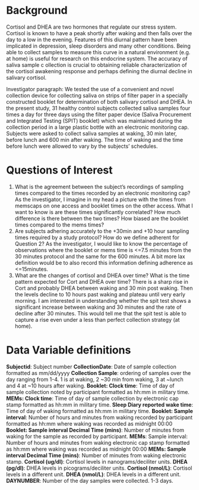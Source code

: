 # Background 

Cortisol and DHEA are two hormones that regulate our stress system. 
Cortisol is known to have a peak shortly after waking and then falls over the 
day to a low in the evening. Features of this diurnal pattern have been 
implicated in depression, sleep disorders and many other conditions. Being able 
to collect samples to measure this curve in a natural environment (e.g. at home)
is useful for research on this endocrine system. The accuracy of saliva sample c
ollection is crucial to obtaining reliable characterization of the cortisol 
awakening response and perhaps defining the diurnal decline in salivary cortisol. 

Investigator paragraph: We tested the use of a convenient and novel collection 
device for collecting saliva on strips of filter paper in a specially 
constructed booklet for determination of both salivary cortisol and DHEA.  In 
the present study, 31 healthy control subjects collected saliva samples four 
times a day for three days using the filter paper device (Saliva Procurement and
Integrated Testing (SPIT) booklet) which was maintained during the collection 
period in a large plastic bottle with an electronic monitoring cap. Subjects 
were asked to collect saliva samples at waking, 30 min later, before lunch and 
600 min after waking.  The time of waking and the time before lunch were allowed
to vary by the subjects’ schedules.
 
# Questions of Interest 
1. What is the agreement between the subject’s recordings of sampling times compared to the times recorded by an electronic monitoring cap? As the investigator, I imagine in my head a picture with the times from memscaps on one access and booklet times on the other access.  What I want to know is are
these times significantly correlated?  How much difference is there between the two times? How biased are the booklet times compared to the mems times?
2. Are subjects adhering accurately to the +30min and +10 hour sampling times required by a study protocol? How do we define adherent for Question 2? As the investigator, I would like to know the percentage of observations where the booklet or mems time is <=7.5 minutes from the 30 minutes protocol and the same for the 600 minutes.  A bit more lax definition would be to also record this information defining adherence as <=15minutes.
3. What are the changes of cortisol and DHEA over time? What is the time pattern expected for Cort and DHEA over time?  There is a sharp rise in Cort and probably DHEA between waking and 30 min post waking.  Then the levels decline to 10 hours past waking and plateau until very early morning.  I am interested in understanding whether the spit test shows a significant increase between waking and 30 minutes and the rate of decline after 30 minutes.  This would tell me that the spit test is able to capture a rise even under a less than perfect collection strategy (at home).
 
# Data Variable definitions
__Subjectid__: Subject number
__CollectionDate__: Date of sample collection formatted as mm/dd/yyyy
__Collection Sample__: ordering of samples over the day ranging from 1-4. 1 is 
at waking, 2 ~30 min from waking, 3 at ~lunch and 4 at ~10 hours after waking.
__Booklet: Clock time__: Time of day of sample collection noted by participant 
formatted as hh:mm in military time.
__MEMs: Clock time__: Time of day of sample collection by electronic cap stamp 
formatted as hh:mm in military time.
__Sleep Diary reported wake time__: Time of day of waking formatted as hh:mm in 
military time.
__Booklet: Sample interval__: Number of hours and minutes from waking recorded 
by participant formatted as hh:mm where waking was recorded as midnight 00:00
__Booklet: Sample interval Decimal Time (mins)__: Number of minutes from waking 
for the sample as recorded by participant.
__MEMs__: Sample interval: Number of hours and minutes from waking electronic 
cap stamp formatted as hh:mm where waking was recorded as midnight 00:00
__MEMs: Sample interval Decimal Time (mins)__: Number of minutes from waking 
electronic stamp.
__Cortisol (ug/dl)__: Cortisol levels in nanograms/deciliter units.
__DHEA (pg/dl)__: DHEA levels in picograms/deciliter units.
__Cortisol (nmol/L)__: Cortisol levels in a different unit.
__DHEA (nmol/L)__: DHEA levels in a different unit.
__DAYNUMBER__: Number of the day samples were collected. 1-3 days.

